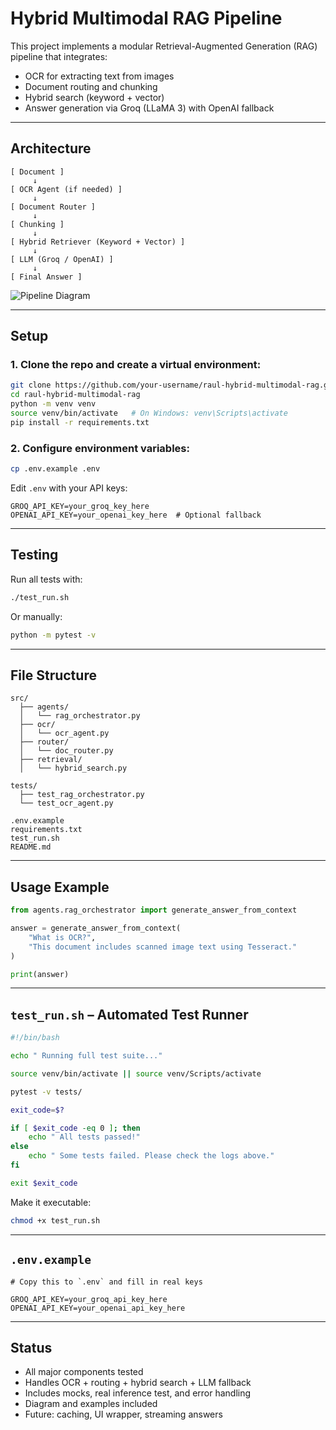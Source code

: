 #  Hybrid Multimodal RAG Pipeline

This project implements a modular Retrieval-Augmented Generation (RAG) pipeline that integrates:

- OCR for extracting text from images
- Document routing and chunking
- Hybrid search (keyword + vector)
- Answer generation via Groq (LLaMA 3) with OpenAI fallback

---

##  Architecture

```text
[ Document ]
     ↓
[ OCR Agent (if needed) ]
     ↓
[ Document Router ]
     ↓
[ Chunking ]
     ↓
[ Hybrid Retriever (Keyword + Vector) ]
     ↓
[ LLM (Groq / OpenAI) ]
     ↓
[ Final Answer ]
```

![Pipeline Diagram](A_flowchart_diagram_in_the_image_illustrates_a_hyb.png)

---

##  Setup

### 1. Clone the repo and create a virtual environment:

```bash
git clone https://github.com/your-username/raul-hybrid-multimodal-rag.git
cd raul-hybrid-multimodal-rag
python -m venv venv
source venv/bin/activate   # On Windows: venv\Scripts\activate
pip install -r requirements.txt
```

### 2. Configure environment variables:

```bash
cp .env.example .env
```

Edit `.env` with your API keys:

```env
GROQ_API_KEY=your_groq_key_here
OPENAI_API_KEY=your_openai_key_here  # Optional fallback
```

---

##  Testing

Run all tests with:

```bash
./test_run.sh
```

Or manually:

```bash
python -m pytest -v
```

---

##  File Structure

```
src/
  ├── agents/
  │   └── rag_orchestrator.py
  ├── ocr/
  │   └── ocr_agent.py
  ├── router/
  │   └── doc_router.py
  ├── retrieval/
  │   └── hybrid_search.py

tests/
  ├── test_rag_orchestrator.py
  └── test_ocr_agent.py

.env.example
requirements.txt
test_run.sh
README.md
```

---

##  Usage Example

```python
from agents.rag_orchestrator import generate_answer_from_context

answer = generate_answer_from_context(
    "What is OCR?",
    "This document includes scanned image text using Tesseract."
)

print(answer)
```

---

##  `test_run.sh` – Automated Test Runner

```bash
#!/bin/bash

echo " Running full test suite..."

source venv/bin/activate || source venv/Scripts/activate

pytest -v tests/

exit_code=$?

if [ $exit_code -eq 0 ]; then
    echo " All tests passed!"
else
    echo " Some tests failed. Please check the logs above."
fi

exit $exit_code
```

Make it executable:

```bash
chmod +x test_run.sh
```

---

##  `.env.example`

```env
# Copy this to `.env` and fill in real keys

GROQ_API_KEY=your_groq_api_key_here
OPENAI_API_KEY=your_openai_api_key_here
```

---

##  Status

- All major components tested
- Handles OCR + routing + hybrid search + LLM fallback
- Includes mocks, real inference test, and error handling
- Diagram and examples included
- Future: caching, UI wrapper, streaming answers